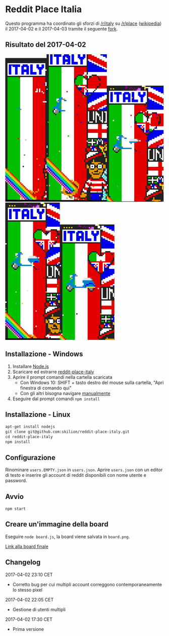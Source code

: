 # Reddit Place Italia
Questo programma ha coordinato gli sforzi di [/r/italy](https://www.reddit.com/r/italy/) su [/r/place](https://www.reddit.com/r/place/) ([wikipedia](https://en.wikipedia.org/wiki/Reddit#Place)) il 2017-04-02 e il 2017-04-03 tramite il seguente [fork](https://github.com/theitalyplace/reddit-place-italy).

## Risultato del 2017-04-02
![Screen1](/results/1.png)![Screen2](/results/2.png)![Screen3](/results/3.png)![Screen4](/results/4.png)![Screen5](/results/5.png)

## Installazione - Windows
1. Installare [Node.js](https://nodejs.org/it/)
2. Scaricare ed estrarre [reddit-place-italy](https://github.com/skilion/reddit-place-italy/archive/master.zip)
3. Aprire il prompt comandi nella cartella scaricata
	- Con Windows 10: SHIFT + tasto destro del mouse sulla cartella, "Apri finestra di comando qui"
	- Con gli altri bisogna navigare [manualmente](http://it.wikihow.com/Cambiare-Directory-dal-Prompt-dei-Comandi)
4. Eseguire dal prompt comandi `npm install`

## Installazione - Linux
```
apt-get install nodejs
git clone git@github.com:skilion/reddit-place-italy.git
cd reddit-place-italy
npm install
```

## Configurazione
Rinominare `users.EMPTY.json` in `users.json`.
Aprire `users.json` con un editor di testo e inserire gli account di reddit disponibili con nome utente e password.

## Avvio
```
npm start
```

## Creare un'immagine della board
Eseguire `node board.js`, la board viene salvata in `board.png`.

[Link alla board finale](board.png)

## Changelog

2017-04-02 23:10 CET
* Corretto bug per cui multipli account correggono contemporaneamente lo stesso pixel

2017-04-02 22:05 CET
* Gestione di utenti multipli

2017-04-02 17:30 CET
* Prima versione